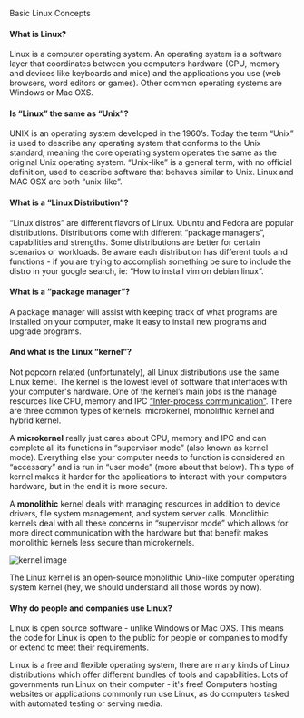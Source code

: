 Basic Linux Concepts

#### What is Linux?

Linux is a computer operating system. An operating system is a software layer that coordinates between you computer’s hardware (CPU, memory and devices like keyboards and mice) and the applications you use (web browsers, word editors or games). Other common operating systems are Windows or Mac OXS. 

#### Is “Linux” the same as “Unix”?

UNIX is an operating system developed in the 1960’s. Today the term “Unix” is used to describe any operating system that conforms to the Unix standard, meaning the core operating system operates the same as the original Unix operating system. “Unix-like” is a general term, with no official definition, used to describe software that behaves similar to Unix. Linux and MAC OSX are both “unix-like”.

#### What is a “Linux Distribution”?

“Linux distros” are different flavors of Linux. Ubuntu and Fedora are popular distributions. Distributions come with different “package managers”, capabilities and strengths. Some distributions are better for certain scenarios or workloads. Be aware each distribution has different tools and functions - if you are trying to accomplish something be sure to include the distro in your google search, ie: “How to install vim on debian linux”.

#### What is a “package manager”?

A package manager will assist with keeping track of what programs are installed on your computer, make it easy to install new programs and upgrade programs.

#### And what is the Linux “kernel”?

Not popcorn related (unfortunately), all Linux distributions use the same Linux kernel. The kernel is the lowest level of software that interfaces with your computer's hardware. One of the kernel’s main jobs is the manage resources like CPU, memory and IPC [“Inter-process communication”](https://en.wikipedia.org/wiki/Inter-process_communication). There are three common types of kernels: microkernel, monolithic kernel and hybrid kernel. 

A **microkernel** really just cares about CPU, memory and IPC and can complete all its functions in “supervisor mode” (also known as kernel mode). Everything else your computer needs to function is considered an “accessory” and is run in “user mode” (more about that below). This type of kernel makes it harder for the applications to interact with your computers hardware, but in the end it is more secure.

A **monolithic** kernel deals with managing resources in addition to device drivers, file system management, and system server calls. Monolithic kernels deal with all these concerns in “supervisor mode” which allows for more direct communication with the hardware but that benefit makes monolithic kernels less secure than microkernels. 

![kernel image](https://i.stack.imgur.com/gV8hn.png)

The Linux kernel is an open-source monolithic Unix-like computer operating system kernel (hey, we should understand all those words by now).

#### Why do people and companies use Linux?

Linux is open source software - unlike Windows or Mac OXS. This means the code for Linux is open to the public for people or companies to modify or extend to meet their requirements.

Linux is a free and flexible operating system, there are many kinds of Linux distributions which offer different bundles of tools and capabilities. Lots of governments run Linux on their computer - it's free! Computers hosting websites or applications commonly run use Linux, as do computers tasked with automated testing or serving media.
